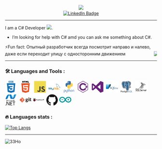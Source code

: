 <div id="header" align="center">
  <img src="https://media.giphy.com/media/HwBlFQZFcAoUcPHZdX/giphy.gif" width="150" />
</div>
<a href="потом добавлю, ъ">
<div id="badges" align="center">
  <img src="https://img.shields.io/badge/LinkedIn-blue?style=for-the-badge&logo=linkedin&logoColor=white" alt="LinkedIn Badge"/>
</div>
</a>

---
I am a C# Developer <img src="https://media.giphy.com/media/7j2hfyeVcDtf2/giphy.gif" width="30">.
- I’m looking for help with C# amd you can ask me something about C#.
  
⚡Fun fact: Опытный разработчик всегда посмотрит направо и налево, даже если переходит улицу с односторонним движением 
<img align='right' src='![33Ho](https://github.com/ValeraBro/ValeraBro/assets/138037567/d8db22c9-ace7-4ba4-9797-5326e9a1f5dc)
' width='10"'>

---

### :hammer_and_wrench: Languages and Tools :
<div>
  <img src="https://github.com/devicons/devicon/blob/master/icons/css3/css3-plain-wordmark.svg"  title="CSS3" alt="CSS" width="40" height="40"/>&nbsp;
  <img src="https://github.com/devicons/devicon/blob/master/icons/html5/html5-original-wordmark.svg" title="HTML5" alt="HTML" width="40" height="40"/>&nbsp;
  <img src="https://github.com/devicons/devicon/blob/master/icons/javascript/javascript-original.svg" title="JavaScript" alt="JavaScript" width="40" height="40"/>&nbsp;
  <img src="https://github.com/devicons/devicon/blob/master/icons/mysql/mysql-original-wordmark.svg" title="MySQL"  alt="MySQL" width="40" height="40"/>&nbsp;
  <img src="https://github.com/devicons/devicon/blob/master/icons/python/python-original-wordmark.svg" title="Python"  alt="Python" width="40" height="40"/>&nbsp;
  <img src="https://github.com/devicons/devicon/blob/master/icons/csharp/csharp-line.svg" title="CSharp"  alt="CSharp" width="40" height="40"/>&nbsp;
  <img src="https://github.com/devicons/devicon/blob/master/icons/visualstudio/visualstudio-plain.svg" title="VisualStidio"  alt="VisualStudio" width="40" height="40"/>&nbsp;
  <img src="https://github.com/devicons/devicon/blob/master/icons/sqlite/sqlite-original-wordmark.svg" title="SqlLite"  alt="SQlLite" width="40" height="40"/>&nbsp;
  <img src="https://github.com/devicons/devicon/blob/master/icons/postgresql/postgresql-original-wordmark.svg" title="PostgreSQL"  alt="PSQL" width="40" height="40"/>&nbsp;
  <img src="https://github.com/devicons/devicon/blob/master/icons/microsoftsqlserver/microsoftsqlserver-plain-wordmark.svg" title="microsoftsqlserver"  alt="microsoftsqlserver" width="40" height="40"/>&nbsp;
  <img src="https://github.com/devicons/devicon/blob/master/icons/dot-net/dot-net-original-wordmark.svg" title="DonNET"   width="40" height="40"/>&nbsp;
    <img src="https://github.com/devicons/devicon/blob/master/icons/git/git-original-wordmark.svg" title="Git" **alt="Git" width="40" height="40"/>
      <img src="https://github.com/devicons/devicon/blob/master/icons/raspberrypi/raspberrypi-original-wordmark.svg" title="raspberryPi" **alt="RPI" width="40" height="40"/>
    <img src="https://github.com/devicons/devicon/blob/master/icons/github/github-original.svg" title="github" **alt="github" width="40" height="40"/>
      <img src="https://github.com/devicons/devicon/blob/master/icons/arduino/arduino-original.svg" title="arduino" **alt="arduino-original" width="40" height="40"/>
</div>

### :fire: Languages stats :

[![Top Langs](https://github-readme-stats.vercel.app/api/top-langs/?username=ValeraBro&exclude_repo=MyTeam-Holiday/server-side&layout=donut&langs_count=10&theme=merco)](https://github.com/anuraghazra/github-readme-stats)

---

![33Ho](https://github.com/ValeraBro/ValeraBro/assets/138037567/d8db22c9-ace7-4ba4-9797-5326e9a1f5dc)


